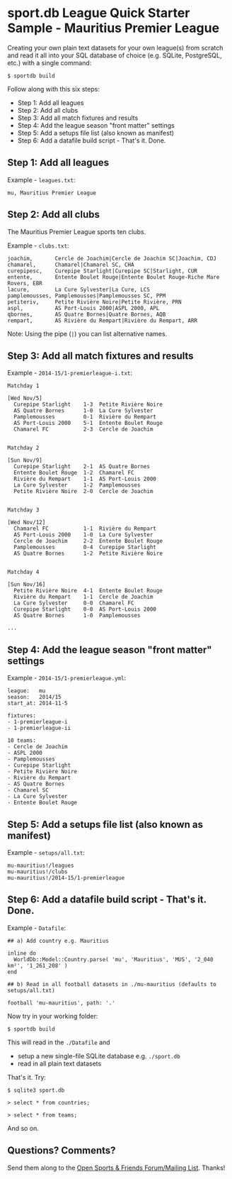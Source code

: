 # sport.db League Quick Starter Sample - Mauritius Premier League


Creating your own plain text datasets for your own league(s) from scratch
and read it all
into your SQL database of choice (e.g. SQLite, PostgreSQL, etc.)
with a single command:

```
$ sportdb build
```

Follow along with this six steps:

- Step 1: Add all leagues
- Step 2: Add all clubs
- Step 3: Add all match fixtures and results
- Step 4: Add the league season "front matter" settings
- Step 5: Add a setups file list (also known as manifest)
- Step 6: Add a datafile build script - That's it. Done.


## Step 1: Add all leagues

Example - `leagues.txt`:

```
mu, Mauritius Premier League
```


## Step 2: Add all clubs

The Mauritius Premier League sports ten clubs.

Example - `clubs.txt`:

```
joachim,       Cercle de Joachim|Cercle de Joachim SC|Joachim, CDJ
chamarel,      Chamarel|Chamarel SC, CHA
curepipesc,    Curepipe Starlight|Curepipe SC|Starlight, CUR
entente,       Entente Boulet Rouge|Entente Boulet Rouge-Riche Mare Rovers, EBR
lacure,        La Cure Sylvester|La Cure, LCS
pamplemousses, Pamplemousses|Pamplemousses SC, PPM
petiteriv,     Petite Rivière Noire|Petite Rivière, PRN
aspl,          AS Port-Louis 2000|ASPL 2000, APL
qbornes,       AS Quatre Bornes|Quatre Bornes, AQB
rempart,       AS Rivière du Rempart|Rivière du Rempart, ARR
```

Note: Using the pipe (`|`) you can list alternative names.


## Step 3: Add all match fixtures and results

Example - `2014-15/1-premierleague-i.txt`:

```
Matchday 1

[Wed Nov/5]
  Curepipe Starlight    1-3  Petite Rivière Noire
  AS Quatre Bornes      1-0  La Cure Sylvester
  Pamplemousses         0-1  Rivière du Rempart
  AS Port-Louis 2000    5-1  Entente Boulet Rouge
  Chamarel FC           2-3  Cercle de Joachim


Matchday 2

[Sun Nov/9]
  Curepipe Starlight    2-1  AS Quatre Bornes
  Entente Boulet Rouge  1-2  Chamarel FC
  Rivière du Rempart    1-1  AS Port-Louis 2000
  La Cure Sylvester     1-2  Pamplemousses
  Petite Rivière Noire  2-0  Cercle de Joachim


Matchday 3

[Wed Nov/12]
  Chamarel FC           1-1  Rivière du Rempart
  AS Port-Louis 2000    1-0  La Cure Sylvester
  Cercle de Joachim     2-2  Entente Boulet Rouge
  Pamplemousses         0-4  Curepipe Starlight
  AS Quatre Bornes      1-2  Petite Rivière Noire


Matchday 4

[Sun Nov/16]
  Petite Rivière Noire  4-1  Entente Boulet Rouge
  Rivière du Rempart    1-1  Cercle de Joachim
  La Cure Sylvester     0-0  Chamarel FC
  Curepipe Starlight    0-0  AS Port-Louis 2000
  AS Quatre Bornes      1-0  Pamplemousses

...
```


## Step 4: Add the league season "front matter" settings

Example - `2014-15/1-premierleague.yml`:

```
league:   mu
season:   2014/15
start_at: 2014-11-5

fixtures:
- 1-premierleague-i
- 1-premierleague-ii

10 teams:
- Cercle de Joachim
- ASPL 2000
- Pamplemousses
- Curepipe Starlight
- Petite Rivière Noire
- Rivière du Rempart
- AS Quatre Bornes
- Chamarel SC
- La Cure Sylvester
- Entente Boulet Rouge
```


## Step 5: Add a setups file list (also known as manifest)

Example - `setups/all.txt`:

```
mu-mauritius!/leagues
mu-mauritius!/clubs
mu-mauritius!/2014-15/1-premierleague
```


## Step 6: Add a datafile build script - That's it. Done.

Example - `Datafile`:

```
## a) Add country e.g. Mauritius

inline do
  WorldDb::Model::Country.parse( 'mu', 'Mauritius', 'MUS', '2_040 km²', '1_261_208' )
end 

## b) Read in all football datasets in ./mu-mauritius (defaults to setups/all.txt)

football 'mu-mauritius', path: '.'
```


Now try in your working folder:

```
$ sportdb build
```

This will read in the `./Datafile` and

- setup a new single-file SQLite database e.g. `./sport.db`
- read in all plain text datasets

That's it. Try:

```
$ sqlite3 sport.db

> select * from countries;

> select * from teams;

```


And so on.


## Questions? Comments?

Send them along to the
[Open Sports & Friends Forum/Mailing List](http://groups.google.com/group/opensport).
Thanks!

